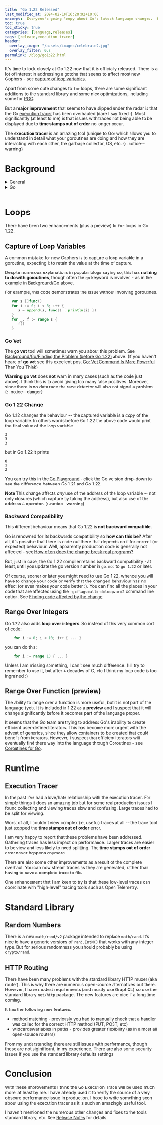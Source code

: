 ```yaml
---
title: "Go 1.22 Released"
last_modified_at: 2024-02-10T16:20:02+10:00
excerpt:  Everyone's going loopy about Go's latest language changes.  Nobody seems to have noticed an **important fix**
toc: true
toc_sticky: true
categories: [language,releases]
tags: [release,execution tracer]
header:
  overlay_image: "/assets/images/celebrate2.jpg"
  overlay_filter: 0.2
permalink: /blog/go1p22.html
---
```


It's time to look closely at Go 1.22 now that it is officially released.  There is a lot of interest in addressing a gotcha that seems to affect most new Gophers - see [capture of loop variables](#capture-of-loop-variables).

Apart from some cute changes to `for` loops, there are some significant additions to the standard library and some nice optimizations, including some for [PGO](https://andrewwphillips.github.io/blog/pgo.html).

But a **major improvement** that seems to have slipped under the radar is that the Go [execution tracer](#execution-tracer) has been overhauled (dare I say fixed :).  Most significantly (at least to me) is that issues with traces not being able to be displayed due to **time stamps out of order** no longer occur.

The **execution tracer** is an amazing tool (unique to Go) which allows you to understand in detail what your goroutines are doing and how they are interacting with each other, the garbage collector, OS, etc.
{: .notice--warning}

# Background

<details markdown="1">
<summary>General</summary>

**C# Capture of loop variables**

When I first tried lambdas in C# (about 20 years ago), I discovered something unexpected.  When you create lambdas within a loop which captures the loop variable they all capture the _same_ variable. After the loop has completed all the captured variables have the same value -- the final value of the loop variable. What I, and apparently others, expected was the captured variable would reflect the value of the loop variable at the time of capture.

The C# behaviour makes sense because there is only one loop variable and variables captured in lambdas are references to the original variable.  However, it seemed to me that a special case could be made for loop variables - ie if captured then a _copy_ of the current loop variable value could be captured.

I haven't used C# in yonks, so I am not sure if this has been addressed, but I suspect not.

---
</details>
<!--****************************-->
<details markdown="1">
<summary>Go</summary>

**Go Capture of loop variables**

When I first captured a loop variable in a Go closure, I was alert to the issue with the capture of loop variables from my prior experience with C# (see above).

But I was a bit surprised that the Go designers had not learnt from use of other languages, like C#, and captured a _copy_ of the loop variable.  I assumed the decision was made for reasons such as efficiency.

I suspect it may have been done like that as a learning tool.  Once you encounter the gotcha, you learn, or recall, that variables are **captured by reference**!
{: .notice--warning}

This problem seems to affect Go newbies more than users of other languages.  I suspect that this is because of how much easier it is to use concurrency -- I think all Gophers have started a new goroutine in a loop something like this:

```go
   for i := range s {
      go func() {
         println(i)
      }()
   }
```
The output of this loop is undefined as Go does not say when each new goroutine, created in the loop, will run.  Depending on when they run it might print 0 1 2 3... or 2 5 5 5.... Usually, the loop terminates before any goroutine runs, and it just prints the final value of `i`.

**Parallel Tests**

I encountered this problem in some table-driven tests.  It is quite easy to capture a loop variable using "sub-tests" (ie, calling `testing.T.Run()`).

I was very surprised when _parallelising_ tests (to make them run faster) that many started to fail.  The closures being passed to `t.Run()` were capturing a loop variable.  As an example - see `TestSplit()` in [Introducing sub tests](https://dave.cheney.net/2019/05/07/prefer-table-driven-tests#:~:text=Introducing%20sub%20tests).

These tests worked fine for years since they ran serially, but just changing the code to call `t.Parallel()` introduced a race condition.  The same thing apparently happened in many Go standard library tests - see [Go Playground example](https://go.dev/play/p/WkJkgXRXg0m)

**Finding the Problem (before Go 1.22)**

A check for this problem was explicitly added to Go vet a few years ago.  See [](https://github.com/golang/go/issues/16520).

```shell
$ go vet
...
.\main.go:5:23: loop variable i captured by func literal
```

This will also be detected at run-time using the **race detector**, since there is a data race on the loop variable.  (Of course, it's better to catch the problem before run-time.)

**Fixing the Problem (before Go 1.22)**

The problem is that the `func` (closure) running in the goroutine captures `i` as a reference to the original `i`.  This can be addressed by taking a copy of `i` - conventionally done using a local variable of the same name. 

```go
   for i := range s {
      go func() {
         i := i // local i captures "outer" i (loop variable)
         println(i)
      }() 
   }
```

Another way be to take a copy of `i` by passing it as a parameter to the closure.

```go
   for i := range s {
      go func(arg int) {
         println(arg)
      }(i)
   }
```

---
</details>
<!--****************************-->
<br/>

# Loops

There have been two enhancements (plus a preview) to `for` loops in Go 1.22.

## Capture of Loop Variables

A common mistake for new Gophers is to capture a loop variable in a goroutine, expecting it to retain the value at the time of capture.

Despite numerous explanations in popular blogs saying so, this has **nothing to do with goroutines**, though often the `go` keyword is involved - as in the example in [Background/Go](#background) above.

For example, this code demonstrates the issue without involving goroutines.

```go
   var s []func()
   for i := 0; i < 3; i++ {
      s = append(s, func() { println(i) })
   }
   for _, f := range s {
      f()
   }
```

### Go Vet

The **go vet** tool will sometimes warn you about this problem.  See [Background/Go/Finding the Problem (before Go 1.22)](#background) above.  (If you haven't heard of **go vet** see this excellent post [Go: Vet Command Is More Powerful Than You Think](https://medium.com/a-journey-with-go/go-vet-command-is-more-powerful-than-you-think-563e9fdec2f5))

**Warning** **go vet** does **not** warn in many cases (such as the code just above).  I think this is to avoid giving too many false positives.  Moreover, since there is no data race the race detector will also not signal a problem.
{: .notice--danger}

### Go 1.22 Change

Go 1.22 changes the behaviour -- the captured variable is a _copy_ of the loop variable.  In others words before Go 1.22 the above code would print the final value of the loop variable.

```
3
3
3
```
but in Go 1.22 it prints
```
0
1
2
```

You can try this in the [Go Playground](https://go.dev/play/p/_6HgmJUcld0?v=goprev) - click the Go version drop-down to see the difference between Go 1.21 and Go 1.22.

**Note** This change affects _any_ use of the address of the loop variable -- not only closures (which capture by taking the address), but also use of the address `&` operator.
{: .notice--warning}

### Backward Compatibility

This different behaviour means that Go 1.22 is **not backward compatible**.

Go is renowned for its backwards compatibility so **how can this be?**  After all, it's possible that there is code out there that depends on it for correct (or expected) behaviour.  Well, apparently production code is generally not affected - see [How often does the change break real programs?](https://go.dev/wiki/LoopvarExperiment#my-test-fails-with-the-change-how-can-i-debug-it:~:text=.-,How%20often%20does%20the%20change%20break%20real%20programs%3F,-Empirically)

But, just in case, the Go 1.22 compiler retains backward compatibility - at least, until you update the go version number in `go.mod` to `go 1.22` or later.

Of course, sooner or later you might need to use Go 1.22, whence you will have to change your code or verify that the changed behaviour has no effect (or even makes your code better :).  You can find all the places in your code that are affected using the `-gcflags=all=-d=loopvar=2` command line option.  See [Finding code affected by the change](https://go.dev/wiki/LoopvarExperiment#my-test-fails-with-the-change-how-can-i-debug-it:~:text=of%20the%20change.-,Can%20I%20see%20a%20list%20of%20places%20in%20my%20code%20affected%20by%20the%20change%3F,-Yes.%20You%20can)

## Range Over Integers

Go 1.22 also adds **loop over integers**.  So instead of this very common sort of code:

```go
    for i := 0; i < 10; i++ { ... }
```

you can do this:

```go
    for i := range 10 { ... }
```

Unless I am missing something, I can't see much difference.  (I'll try to remember to use it, but after 4 decades of C, etc I think my loop code is too ingrained :)

## Range Over Function (preview)

The ability to range over a function is more useful, but it is not part of the language (yet).  It is included in 1.22 as a **preview** and I suspect that it will change significantly before it becomes part of the language proper.

It seems that the Go team are trying to address Go's inability to create efficient user-defined iterators.  This has become more urgent with the advent of generics, since they allow containers to be created that could benefit from iterators.  However, I suspect that efficient iterators will eventually find there way into the language through Coroutines - see [Coroutines for Go](https://research.swtch.com/coro).

# Runtime

## Execution Tracer

In the past I've had a love/hate relationship with the execution tracer.  For simple things it does an amazing job but for some real production issues I found collecting and viewing traces slow and confusing.  Large traces had to be split for viewing.

Worst of all, I couldn't view complex (ie, useful) traces at all -- the trace tool just stopped the **time stamps out of order** error.

I am very happy to report that these problems have been addressed.  Gathering traces has less impact on performance.  Larger traces are easier to be view and less likely to need splitting.  The **time stamps out of order** error never happens anymore.

There are also some other improvements as a result of the complete overhaul.  You can now stream traces as they are generated, rather than having to save a complete trace to file.

One enhancement that I am keen to try is that these low-level traces can coordinate with "high-level" tracing tools such as Open Telemetry.

# Standard Library

## Random Numbers

There is a new `math/rand/v2` package intended to replace `math/rand`.  It's nice to have a generic versions of `rand.IntN()` that works with any integer type.  But for serious randomness you should probably be using `crypto/rand`.

## HTTP Routing

There have been many problems with the standard library HTTP muxer (aka router).  This is why there are numerous open-source alternatives out there.  However, I have modest requirements (and mostly use GraphQL) so use the standard library `net/http` package.  The new features are nice if a long time coming.

It has the following new features.
* method matching - previously you had to manually check that a handler was called for the correct HTTP method (PUT, POST, etc)
* wildcards/variables in paths - provides greater flexibility (as in almost all open-source routers)

From my understanding there are still issues with performance, though these are not siginificant, in my experience.  There are also some security issues if you use the standard library defaults settings.

# Conclusion

With these improvements I think the Go Execution Trace will be used much more, at least by me.  I have already used it to verify the source of a very obscure performance issue in production.  I hope to write something soon about using the execution tracer as it is such an amazingly useful tool.

I haven't mentioned the numerous other changes and fixes to the tools, standard library, etc.  See [Release Notes](https://tip.golang.org/doc/go1.22) for details.
